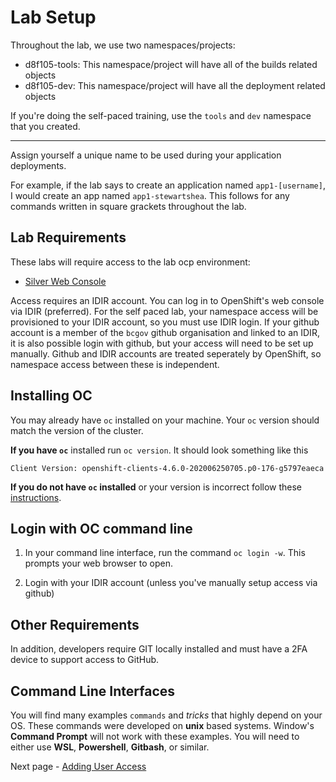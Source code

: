 # Lab Setup 

Throughout the lab, we use two namespaces/projects:
- d8f105-tools: This namespace/project will have all of the builds related objects
- d8f105-dev: This namespace/project will have all the deployment related objects

If you're doing the self-paced training, use the `tools` and `dev` namespace that you created. 

---
Assign yourself a unique name to be used during your application deployments.

For example, if the lab says to create an application named `app1-[username]`, I would create an app named `app1-stewartshea`. This follows for any commands written in square grackets throughout the lab. 

## Lab Requirements
These labs will require access to the lab ocp environment:
- [Silver Web Console](https://console.apps.silver.devops.gov.bc.ca/)

Access requires an IDIR account. You can log in to OpenShift's web console via IDIR (preferred). For the self paced lab, your namespace access will be provisioned to your IDIR account, so you must use IDIR login. If your github account is a member of the `bcgov` github organisation and linked to an IDIR, it is also possible login with github, but your access will need to be set up manually. Github and IDIR accounts are treated seperately by OpenShift, so namespace access between these is independent. 

## Installing OC

You may already have `oc` installed on your machine. Your `oc` version should match the version of the cluster. 

__If you have `oc`__ installed run `oc version`. It should look something like this
```shell
Client Version: openshift-clients-4.6.0-202006250705.p0-176-g5797eaeca
```

__If you do not have `oc` installed__ or your version is incorrect follow these [instructions](https://developer.gov.bc.ca/docs/default/component/platform-developer-docs/docs/openshift-projects-and-access/install-the-oc-command-line-tool/).

## Login with OC command line

1. In your command line interface, run the command `oc login -w`. This prompts your web browser to open.

2. Login with your IDIR account (unless you've manually setup access via github)

## Other Requirements

In addition, developers require GIT locally installed and must have a 2FA device to support access to GitHub.

## Command Line Interfaces

You will find many examples `commands` and _tricks_ that highly depend on your OS. These commands were developed on __unix__ based systems. Window's __Command Prompt__ will not work with these examples. You will need to either use __WSL__, __Powershell__, __Gitbash__, or similar.

Next page - [Adding User Access](./01_adding_team_members.md)